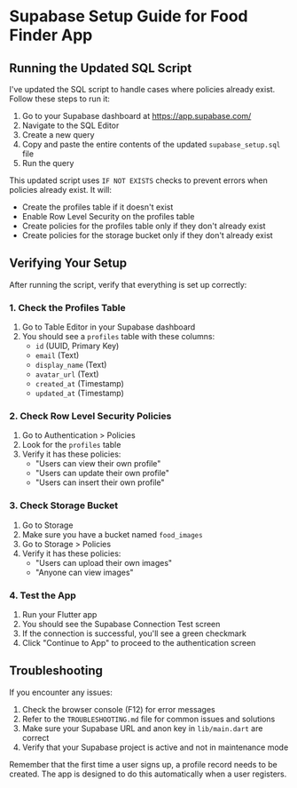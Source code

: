 # Supabase Setup Guide for Food Finder App

## Running the Updated SQL Script

I've updated the SQL script to handle cases where policies already exist. Follow these steps to run it:

1. Go to your Supabase dashboard at https://app.supabase.com/
2. Navigate to the SQL Editor
3. Create a new query
4. Copy and paste the entire contents of the updated `supabase_setup.sql` file
5. Run the query

This updated script uses `IF NOT EXISTS` checks to prevent errors when policies already exist. It will:
- Create the profiles table if it doesn't exist
- Enable Row Level Security on the profiles table
- Create policies for the profiles table only if they don't already exist
- Create policies for the storage bucket only if they don't already exist

## Verifying Your Setup

After running the script, verify that everything is set up correctly:

### 1. Check the Profiles Table

1. Go to Table Editor in your Supabase dashboard
2. You should see a `profiles` table with these columns:
   - `id` (UUID, Primary Key)
   - `email` (Text)
   - `display_name` (Text)
   - `avatar_url` (Text)
   - `created_at` (Timestamp)
   - `updated_at` (Timestamp)

### 2. Check Row Level Security Policies

1. Go to Authentication > Policies
2. Look for the `profiles` table
3. Verify it has these policies:
   - "Users can view their own profile"
   - "Users can update their own profile"
   - "Users can insert their own profile"

### 3. Check Storage Bucket

1. Go to Storage
2. Make sure you have a bucket named `food_images`
3. Go to Storage > Policies
4. Verify it has these policies:
   - "Users can upload their own images"
   - "Anyone can view images"

### 4. Test the App

1. Run your Flutter app
2. You should see the Supabase Connection Test screen
3. If the connection is successful, you'll see a green checkmark
4. Click "Continue to App" to proceed to the authentication screen

## Troubleshooting

If you encounter any issues:

1. Check the browser console (F12) for error messages
2. Refer to the `TROUBLESHOOTING.md` file for common issues and solutions
3. Make sure your Supabase URL and anon key in `lib/main.dart` are correct
4. Verify that your Supabase project is active and not in maintenance mode

Remember that the first time a user signs up, a profile record needs to be created. The app is designed to do this automatically when a user registers. 
